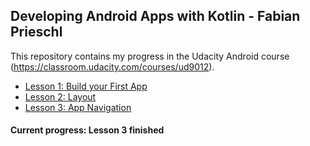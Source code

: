 ## Developing Android Apps with Kotlin - Fabian Prieschl

This repository contains my progress in the Udacity Android course (https://classroom.udacity.com/courses/ud9012).

- [Lesson 1: Build your First App](Lesson1)
- [Lesson 2: Layout](Lesson2)
- [Lesson 3: App Navigation](Lesson3)

#### Current progress: Lesson 3 finished

